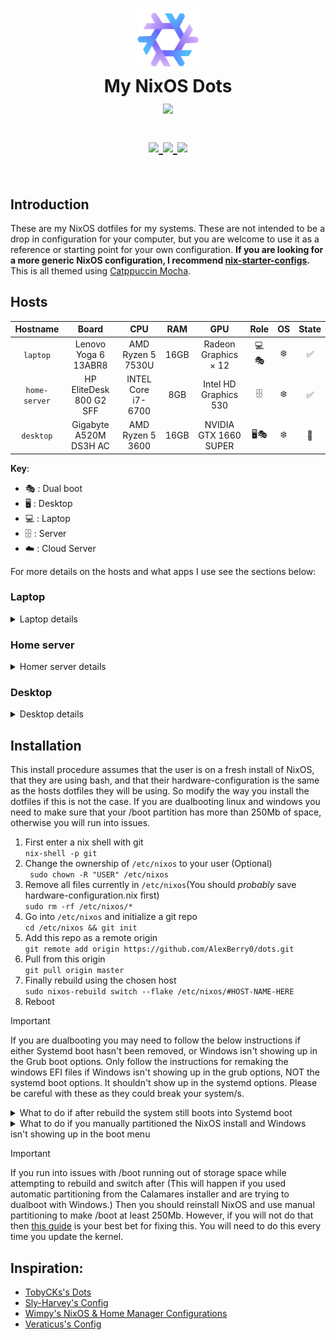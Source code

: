 <h1 align="center">
   <img src="media/github-repo/nixos-logo.png" width="100px" /> 
   <br>
      My NixOS Dots
   <br>
      <img src="https://raw.githubusercontent.com/catppuccin/catppuccin/main/assets/palette/macchiato.png" width="600px" /> <br>
   <div align="center">

   <div align="center">
      <p></p>
      <div align="center">
         <a href="https://github.com/AlexBerry0/dots/">
            <img src="https://img.shields.io/github/repo-size/AlexBerry0/dots?color=C6A0F6&labelColor=303446&style=for-the-badge&logo=github&logoColor=C6A0F6">
         </a>
         <a = href="https://nixos.org">
            <img src="https://img.shields.io/badge/NixOS-Unstable-blue?style=for-the-badge&logo=NixOS&logoColor=white&label=NixOS&labelColor=303446&color=91D7E3">
         </a>
         <a href="https://github.com/AlexBerry0/dots/blob/master/LICENSE">
            <img src="https://img.shields.io/static/v1.svg?style=for-the-badge&label=License&message=MIT&colorA=313244&colorB=F5A97F&logo=unlicense&logoColor=F5A97F&"/>
         </a>
      </div>
      <br>
   </div>
</h1>

## Introduction  
These are my NixOS dotfiles for my systems. These are not intended to be a drop in configuration for your computer, but you are welcome to use it as a reference or starting point for your own configuration.
**If you are looking for a more generic NixOS configuration, I recommend [nix-starter-configs](https://github.com/Misterio77/nix-starter-configs).**   
This is all themed using [Catppuccin Mocha](https://catppuccin.com/palette).



## Hosts

|   Hostname  |            Board            |               CPU              |  RAM  |          GPU                | Role | OS  | State |
| :---------: | :-------------------------: | :----------------------------: | :---: | :-------------------------: | :--: | :-: | :---: |
| `laptop`    | Lenovo Yoga 6 13ABR8        | AMD Ryzen 5 7530U              | 16GB  | Radeon Graphics × 12        | 💻️🎭️ | ❄️   | ✅    |
| `home-server`| HP EliteDesk 800 G2 SFF    | INTEL Core i7-6700             | 8GB   | Intel HD Graphics 530       | 🗄️   | ❄️   | ✅    |
| `desktop`   | Gigabyte A520M DS3H AC      | AMD Ryzen 5 3600               | 16GB  | NVIDIA GTX 1660 SUPER       | 🖥️🎭️ | ❄️   | 🚧    |

**Key**:

- 🎭️ : Dual boot
- 🖥️ : Desktop
- 💻️ : Laptop
- 🗄️ : Server
- ☁️ :  Cloud Server

For more details on the hosts and what apps I use see the sections below:

### Laptop
<details>
<summary>Laptop details</summary>
<h4>Intro</h4>
My laptop is dual booting Windows (for school assessments), & NixOS (for everything else), It's a Lenovo Yoga 6 as described above. It has 512GB of storage split evenly (around about) between the two operating systems.  
It has two desktop environments/WMs, Gnome & Hyprland, I am in the process of switching to Hyprland from Gnome as managing dconf settings using home-manager is terrible. However this is taking a while and is a low priority so it won't happen anytime soon. Below listed are the apps I use.
<h4>Common</h4>

| Type           | Program      |
| :------------- | :----------: |
| Desktop Manager| [SDDM](https://github.com/sddm/sddm) |
| Text editor    | [VSCode](https://code.visualstudio.com/), with declaratively defined extensions |
| Shell          | [Fish](https://fishshell.com/) |
| Shell Prompt   | [Starship](https://starship.rs/) |
| Terminal       | [Kitty](https://github.com/kovidgoyal/kitty) |
| Bootloader     | [Grub](https://www.gnu.org/software/grub/) |
| File Manager   | [Nautilus](https://apps.gnome.org/Nautilus/) |
| GTK Theme      | [My modded Catppuccin Mocha theme](https://github.com/AlexBerry0/Modded-Catppuccin-Mocha-GTK-theme) |
| GTK Icon Theme | [Reversal Purple Dark](https://github.com/yeyushengfan258/Reversal-icon-theme) |
| Terminal Font  | [Hack](https://github.com/source-foundry/Hack) |

<h5>Other notable apps</h5>

| Type           | Program      |
| :------------- | :----------: |
| Messaging      | [Beeper](https://www.beeper.com/) |
| Music          | [Spotify](https://spotify.com) with [Spicetify](https://github.com/the-argus/spicetify-nix) |
| VPN            | [Mullvad](https://mullvad.net/en) |
| OOP development| [IntelliJ Idea](https://www.jetbrains.com/) |
| Media Player   | [Celluloid](https://celluloid-player.github.io/) |




<h4>Gnome</h4>

Obviously using [Gnome](https://www.gnome.org/) as the DE.

<h5>Extensions</h5>

| Name           |
| :------------: |
| user-themes |
| quick-settings-tweaker |
| autohide-battery |
| bluetooth-quick-connect |
| blur-my-shell |
| burn-my-windows |
| compiz-windows-effect |
| coverflow-alt-tab |
| just-perfection |
| logo-menu |
| media-controls |
| no-titlebar-when-maximized |
| notification-banner-reloaded |
| order-gnome-shell-extensions |
| pip-on-top |
| tiling-assistant |
| transparent-window-moving |
| dash-to-dock |
| unite |


<h5>Pictures/Videos</h5>

![Gnome-config](media/github-repo/gnome-screenshot.png)


<h4>Hyprland 🚧</h4>
</details>


### Home server
<details>
<summary>Homer server details</summary>
<h4>Intro</h4>
My home-server is a HP EliteDesk 800 G2 SFF as said above, it's a converted desktop that I got from school, it has 125GBs of storage on the main drive but mounts an external HDD to hold media. The modules running on it can roughly be split into two sections:


<h4>Media</h4>

On the server is an automatic media setup using [Nixarr](https://github.com/rasmus-kirk/nixarr).


<h4>Other Modules</h4>

These other modules are run using [declarative docker containers](https://nixos.wiki/wiki/NixOS_Containers#Declarative_docker_containers).

| Type           | Program      |
| :------------- | :----------: |
| DNS            | [Adguard Home](https://adguard.com/en/adguard-home/overview.html) |
| Dashboard      | [Homarr](https://homarr.dev/) |
| Minecraft Server| [Minecraft server Docker container](https://hub.docker.com/r/itzg/minecraft-server) |

<h5>Pictures/Videos</h5>

![Home-Server-Dashboard](media/github-repo/homarr-screenshot.png)

</details>

### Desktop  
<details>
<summary>Desktop details </summary>
<h4>Intro</h4>
My Desktop is used mostly for gaming and its config is very smiler to my laptop. It's dualbooting windows, as VR games don't work well enough with linux Nvidia drivers, It's running Gnome as the DE and has mostly the same apps and general configurations.

<h4>Things that are the same as my laptop configuration</h4>


| Type           | Program      |
| :------------- | :----------: |
| Desktop Manager| [SDDM](https://github.com/sddm/sddm) |
| Desktop Environment| [Gnome](https://www.gnome.org/) |
| Text editor    | [VSCode](https://code.visualstudio.com/), with declaratively defined extensions |
| Shell          | [Fish](https://fishshell.com/) |
| Shell Prompt   | [Starship](https://starship.rs/) |
| Terminal       | [Kitty](https://github.com/kovidgoyal/kitty) |
| Bootloader     | [Grub](https://www.gnu.org/software/grub/) |
| File Manager   | [Nautilus](https://apps.gnome.org/Nautilus/) |
| GTK Theme      | [My modded Catppuccin Mocha theme](https://github.com/AlexBerry0/Modded-Catppuccin-Mocha-GTK-theme) |
| GTK Icon Theme | [Reversal Purple Dark](https://github.com/yeyushengfan258/Reversal-icon-theme) |
| Terminal Font  | [Hack](https://github.com/source-foundry/Hack) |
| Messaging      | [Beeper](https://www.beeper.com/) |
| Music          | [Spotify](https://spotify.com) with [Spicetify](https://github.com/the-argus/spicetify-nix) |
| VPN            | [Mullvad](https://mullvad.net/en) |
| OOP development| [IntelliJ Idea](https://www.jetbrains.com/) |
| Media Player   | [Celluloid](https://celluloid-player.github.io/) |

The gnome extensions are also the same:


| Name           |
| :------------: |
| user-themes |
| quick-settings-tweaker |
| autohide-battery |
| bluetooth-quick-connect |
| blur-my-shell |
| burn-my-windows |
| compiz-windows-effect |
| coverflow-alt-tab |
| just-perfection |
| logo-menu |
| media-controls |
| no-titlebar-when-maximized |
| notification-banner-reloaded |
| order-gnome-shell-extensions |
| pip-on-top |
| tiling-assistant |
| transparent-window-moving |
| dash-to-dock |
| unite |

<h4>Things that are different from my laptop configuration</h4>

<h5>Gaming</h5>

Here are a list of apps & services I am using for gaming:


| Name           |
| :------------- |
| [Steam](https://store.steampowered.com/about/)|
| [OBS-studio](https://obsproject.com/)|
| [Prism-launcher](https://prismlauncher.org/)|
| [Minecraft](https://www.minecraft.net/en-us)|
| [Lutris](https://lutris.net/)|
| [Cartridges](https://github.com/kra-mo/cartridges)|
| [steam-run](https://store.steampowered.com/about/)|


 I am also using the proprietary Nvidia drivers.

</details>


## Installation

This install procedure assumes that the user is on a fresh install of NixOS, that they are using bash, and that their hardware-configuration is the same as the hosts dotfiles they will be using. So modify the way you install the dotfiles if this is not the case. If you are dualbooting linux and windows you need to make sure that your /boot partition has more than 250Mb of space, otherwise you will run into issues.


1. First enter a nix shell with git  
```nix-shell -p git```
2. Change the ownership of ```/etc/nixos``` to your user (Optional)  
``` sudo chown -R "USER" /etc/nixos```
3. Remove all files currently in ```/etc/nixos```(You should *probably* save hardware-configuration.nix first)  
```sudo rm -rf /etc/nixos/*```
4. Go into ```/etc/nixos``` and initialize a git repo  
```cd /etc/nixos && git init```
5. Add this repo as a remote origin  
```git remote add origin https://github.com/AlexBerry0/dots.git```
6. Pull from this origin  
```git pull origin master```
7. Finally rebuild using the chosen host  
```sudo nixos-rebuild switch --flake /etc/nixos/#HOST-NAME-HERE```  
8. Reboot

> [!IMPORTANT]  
>  If you are dualbooting you may need to follow the below instructions if either Systemd boot hasn't been removed, or Windows isn't showing up in the Grub boot options. Only follow the instructions for remaking the windows EFI files if Windows isn't showing up in the grub options, NOT the systemd boot options. It shouldn't show up in the systemd options. Please be careful with these as they could break your system/s.


<details>
<summary>What to do if after rebuild the system still boots into Systemd boot</summary>
<ol>
  <li>Remove systemd boot, by running <code>sudo bootctl remove</code> ideally this should be done automatically when systemd-boot is turned off, but 🤷.</li>
  <li>Optionally run <code>sudo rm -rf /boot/loader</code> to remove some unneeded files</li>
  <li>reboot</li>
</ol>
</details>

<details>
<summary>What to do if you manually partitioned the NixOS install and Windows isn't showing up in the boot menu</summary>
<ol>
  <li>Boot into a windows install USB</li>
  <li>Press <kbd>Shift</kbd> + <kbd>F10</kbd> to open a DOS menu</li>
  <li>Run <code>diskpart</code></li>
  <li>Run <code>select Disk=0</code></li>
  <li>Run <code>list partition</code></li>
  <li>Look for the partition that matches the size and type of the /boot partition.</li>
  <li>Run <code>select partition (num partition of `/boot`)</code></li>
  <li>Assign it a letter by running <code>assign letter=""</code>, the letter can be any unused disk letter, I used "Y"</li>
  <li>Exit diskpart</li>
  <li>Now run <code>bcdboot C:/Windows /s "":</code></li>
  <li>Enter <code>diskpart</code> again</li>
  <li>Run <code>list volume</code></li>
  <li>Identify the volume corresponding to the `/boot` partition</li>
  <li>Run <code>select volume (num partition of `/boot`)</code></li>
  <li>Run <code>remove letter=""</code></li>
  <li>reboot</li>
</ol>
</details>

> [!IMPORTANT]  
> If you run into issues with /boot running out of storage space while attempting to rebuild and switch after (This will happen if you used automatic partitioning from the Calamares installer and are trying to dualboot with Windows.) Then you should reinstall NixOS and use manual partitioning to make /boot at least 250Mb. However, if you will not do that then [this guide](https://github.com/NixOS/nixpkgs/issues/23926#issuecomment-940438117) is your best bet for fixing this. You will need to do this every time you update the kernel.  


## Inspiration:

 - [TobyCKs's Dots](https://github.com/tobyck/dotfiles)
 - [Sly-Harvey's Config](https://github.com/Sly-Harvey/NixOS)
 - [Wimpy's NixOS & Home Manager Configurations](https://github.com/wimpysworld/nix-config)
 - [Veraticus's Config](https://github.com/Veraticus/nix-config)